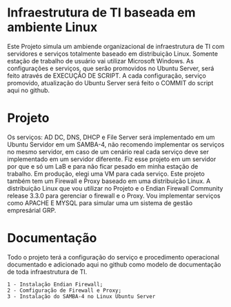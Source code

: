 # Infraestrutura de TI baseada em ambiente Linux

Este Projeto simula um ambiende organizacional de infraestrutura de TI com servidores e serviços totalmente baseado em distribuição Linux. Somente estação de trabalho de usuário vai utilizar Microsoft Windows.
As configurações e serviços, que serão promovidos no Ubuntu Server, será feito através de EXECUÇÃO DE SCRIPT. A cada configuração, serviço promovido, atualização do Ubuntu Server será feito o COMMIT do script aqui no github. 

# Projeto

Os serviços: AD DC, DNS, DHCP e File Server será implementado em um Ubuntu Servidor em um SAMBA-4, não recomendo implementar os serviços no mesmo servidor, em caso de um cenário real cada serviço deve ser implementado em um servidor diferente. Fiz esse projeto em um servidor por que e só um LaB e para não ficar pesado em minha estação de trabalho. Em produção, elegi uma VM para cada serviço.
Este projeto também tem um Firewall e Proxy baseado em uma distribuição Linux. A distribuição Linux que vou utilizar no Projeto e o Endian Firewall Community release 3.3.0 para gerenciar o firewall e o Proxy.
Vou implementar serviços como APACHE E MYSQL para simular uma um sistema de gestão empresárial GRP.

# Documentação

Todo o projeto terá a configuração do serviço e procedimento operacional documentado e adicionado aqui no github como modelo de documentação de toda infraestrutura de TI.
	
	1 - Instalação Endian Firewall;
	2 - Comfiguração de Firewall e Proxy;
	3 - Instalação do SAMBA-4 no Linux Ubuntu Server
